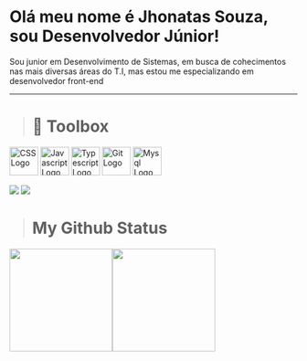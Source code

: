 # Olá meu nome é Jhonatas Souza, sou Desenvolvedor Júnior!

Sou junior em Desenvolvimento de Sistemas, em busca de cohecimentos nas mais diversas áreas do T.I, mas estou me especializando em desenvolvedor front-end

--------

># 🧰 Toolbox

<img src="https://cdn.worldvectorlogo.com/logos/css-3.svg" alt="CSS Logo" width="50" height="50"/>&nbsp;<img src="https://cdn.worldvectorlogo.com/logos/logo-javascript.svg" alt="Javascript Logo" width="50" height="50"/>&nbsp;<img src="https://cdn.worldvectorlogo.com/logos/typescript.svg" alt="Typescript Logo" width="50" height="50"/>&nbsp;<img src="https://cdn.worldvectorlogo.com/logos/git-icon.svg" alt="Git Logo" width="50" height="50"/>&nbsp;<img src="https://cdn.worldvectorlogo.com/logos/mysql-6.svg" alt="Mysql Logo" width="50" height="50"/>
<div

  <div> 
  <a href = "mailto:jhonatassantos2004@gmail.com"><img src="https://img.shields.io/badge/-Gmail-%23333?style=for-the-badge&logo=gmail&logoColor=white" target="_blank"></a>
  <a href="[https://www.linkedin.com/in/jhonatas-souza-628b0a24a/]" target="_blank"><img src="https://img.shields.io/badge/-LinkedIn-%230077B5?style=for-the-badge&logo=linkedin&logoColor=white" target="_blank"></a> 
  </div>


># My Github Status

<img height="180em" src="https://github-readme-stats.vercel.app/api?username=Jhonatas-2004&show_icons=true&theme=dracula"/><img height="180em" src="https://github-readme-stats.vercel.app/api/top-langs/?username=Jhonatas-2004&layout=compact&langs_count=6&theme=dracula"/>
